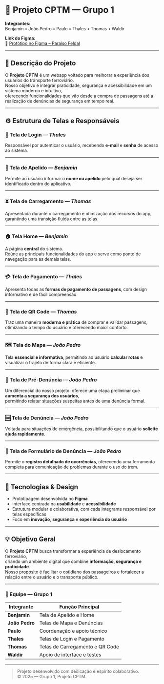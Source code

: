 # 🚆 Projeto CPTM — Grupo 1

**Integrantes:**  
Benjamin • João Pedro • Paulo • Thales • Thomas • Waldir  

**Link do Figma:**  
🎨 [Protótipo no Figma – Paraíso Feldal](https://www.figma.com/design/XldyanJmAexWCKpVkm04e6/ParaisoFeldal?node-id=0-1&p=f&t=w9ubHTFmUXSNUuas-0)

---

## 🧩 Descrição do Projeto

O **Projeto CPTM** é um webapp voltado para melhorar a experiência dos usuários do transporte ferroviário.  
Nosso objetivo é integrar praticidade, segurança e acessibilidade em um sistema moderno e intuitivo,  
oferecendo funcionalidades que vão desde a compra de passagens até a realização de denúncias de segurança em tempo real.

---

## ⚙️ Estrutura de Telas e Responsáveis

### 🔐 Tela de Login — *Thales*
Responsável por autenticar o usuário, recebendo **e-mail** e **senha** de acesso ao sistema.

---

### 👋 Tela de Apelido — *Benjamin*
Permite ao usuário informar o **nome ou apelido** pelo qual deseja ser identificado dentro do aplicativo.

---

### ⏳ Tela de Carregamento — *Thomas*
Apresentada durante o carregamento e otimização dos recursos do app,  
garantindo uma transição fluida entre as telas.

---

### 🏠 Tela Home — *Benjamin*
A página **central** do sistema.  
Reúne as principais funcionalidades do app e serve como ponto de navegação para as demais telas.

---

### 💳 Tela de Pagamento — *Thales*
Apresenta todas as **formas de pagamento de passagens**, com design informativo e de fácil compreensão.

---

### 📱 Tela de QR Code — *Thomas*
Traz uma maneira **moderna e prática** de comprar e validar passagens,  
otimizando o tempo do usuário e oferecendo maior conforto.

---

### 🗺️ Tela do Mapa — *João Pedro*
Tela **essencial e informativa**, permitindo ao usuário **calcular rotas** e visualizar o trajeto de forma clara e eficiente.

---

### 🚨 Tela de Pré-Denúncia — *João Pedro*
Um diferencial do nosso projeto: oferece uma etapa preliminar que **aumenta a segurança dos usuários**,  
permitindo relatar situações suspeitas antes de uma denúncia formal.

---

### 🆘 Tela de Denúncia — *João Pedro*
Voltada para situações de emergência, possibilitando que o usuário **solicite ajuda rapidamente**.

---

### 📝 Tela de Formulário de Denúncia — *João Pedro*
Permite o **registro detalhado de ocorrências**, oferecendo uma ferramenta completa para comunicação de problemas durante o uso do trem.

---

## 🧠 Tecnologias & Design

- Prototipagem desenvolvida no **Figma**
- Interface centrada na **usabilidade** e **acessibilidade**
- Estrutura modular e colaborativa, com cada integrante responsável por telas específicas
- Foco em **inovação**, **segurança** e **experiência do usuário**

---

## 💡 Objetivo Geral

O **Projeto CPTM** busca transformar a experiência de deslocamento ferroviário,  
criando um ambiente digital que combine **informação, segurança e praticidade**.  
Nosso propósito é facilitar o cotidiano dos passageiros e fortalecer a relação entre o usuário e o transporte público.

---

### 👥 Equipe — Grupo 1

| Integrante | Função Principal |
|-------------|------------------|
| **Benjamin** | Tela de Apelido e Home |
| **João Pedro** | Telas de Mapa e Denúncias |
| **Paulo** | Coordenação e apoio técnico |
| **Thales** | Telas de Login e Pagamento |
| **Thomas** | Telas de Carregamento e QR Code |
| **Waldir** | Apoio de interface e testes |

---

> Projeto desenvolvido com dedicação e espírito colaborativo.  
> © 2025 — Grupo 1, Projeto CPTM.
